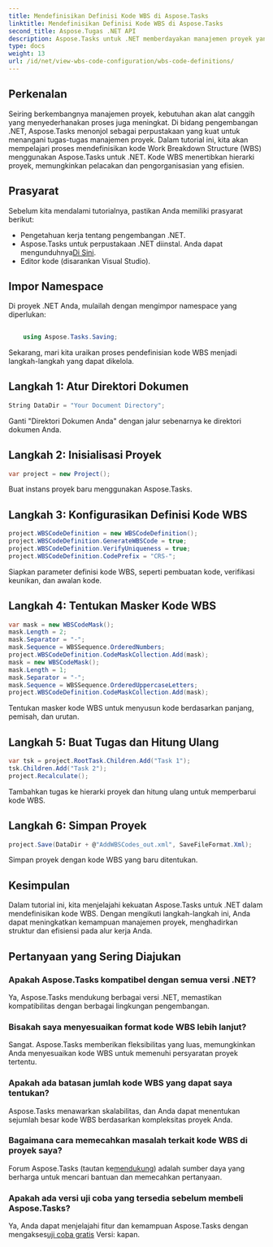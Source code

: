 ```yaml
---
title: Mendefinisikan Definisi Kode WBS di Aspose.Tasks
linktitle: Mendefinisikan Definisi Kode WBS di Aspose.Tasks
second_title: Aspose.Tugas .NET API
description: Aspose.Tasks untuk .NET memberdayakan manajemen proyek yang efisien. Kuasai kode WBS dengan mudah menggunakan tutorial komprehensif kami. Sederhanakan alur kerja hari ini!
type: docs
weight: 13
url: /id/net/view-wbs-code-configuration/wbs-code-definitions/
---
```

## Perkenalan
Seiring berkembangnya manajemen proyek, kebutuhan akan alat canggih yang menyederhanakan proses juga meningkat. Di bidang pengembangan .NET, Aspose.Tasks menonjol sebagai perpustakaan yang kuat untuk menangani tugas-tugas manajemen proyek. Dalam tutorial ini, kita akan mempelajari proses mendefinisikan kode Work Breakdown Structure (WBS) menggunakan Aspose.Tasks untuk .NET. Kode WBS menertibkan hierarki proyek, memungkinkan pelacakan dan pengorganisasian yang efisien.
## Prasyarat
Sebelum kita mendalami tutorialnya, pastikan Anda memiliki prasyarat berikut:
- Pengetahuan kerja tentang pengembangan .NET.
- Aspose.Tasks untuk perpustakaan .NET diinstal. Anda dapat mengunduhnya[Di Sini](https://releases.aspose.com/tasks/net/).
- Editor kode (disarankan Visual Studio).
## Impor Namespace
Di proyek .NET Anda, mulailah dengan mengimpor namespace yang diperlukan:
```csharp
    
    using Aspose.Tasks.Saving;
```
Sekarang, mari kita uraikan proses pendefinisian kode WBS menjadi langkah-langkah yang dapat dikelola.

## Langkah 1: Atur Direktori Dokumen
```csharp
String DataDir = "Your Document Directory";
```
Ganti "Direktori Dokumen Anda" dengan jalur sebenarnya ke direktori dokumen Anda.
## Langkah 2: Inisialisasi Proyek
```csharp
var project = new Project();
```
Buat instans proyek baru menggunakan Aspose.Tasks.
## Langkah 3: Konfigurasikan Definisi Kode WBS
```csharp
project.WBSCodeDefinition = new WBSCodeDefinition();
project.WBSCodeDefinition.GenerateWBSCode = true;
project.WBSCodeDefinition.VerifyUniqueness = true;
project.WBSCodeDefinition.CodePrefix = "CRS-";
```
Siapkan parameter definisi kode WBS, seperti pembuatan kode, verifikasi keunikan, dan awalan kode.
## Langkah 4: Tentukan Masker Kode WBS
```csharp
var mask = new WBSCodeMask();
mask.Length = 2;
mask.Separator = "-";
mask.Sequence = WBSSequence.OrderedNumbers;
project.WBSCodeDefinition.CodeMaskCollection.Add(mask);
mask = new WBSCodeMask();
mask.Length = 1;
mask.Separator = "-";
mask.Sequence = WBSSequence.OrderedUppercaseLetters;
project.WBSCodeDefinition.CodeMaskCollection.Add(mask);
```
Tentukan masker kode WBS untuk menyusun kode berdasarkan panjang, pemisah, dan urutan.
## Langkah 5: Buat Tugas dan Hitung Ulang
```csharp
var tsk = project.RootTask.Children.Add("Task 1");
tsk.Children.Add("Task 2");
project.Recalculate();
```
Tambahkan tugas ke hierarki proyek dan hitung ulang untuk memperbarui kode WBS.
## Langkah 6: Simpan Proyek
```csharp
project.Save(DataDir + @"AddWBSCodes_out.xml", SaveFileFormat.Xml);
```
Simpan proyek dengan kode WBS yang baru ditentukan.
## Kesimpulan
Dalam tutorial ini, kita menjelajahi kekuatan Aspose.Tasks untuk .NET dalam mendefinisikan kode WBS. Dengan mengikuti langkah-langkah ini, Anda dapat meningkatkan kemampuan manajemen proyek, menghadirkan struktur dan efisiensi pada alur kerja Anda.
## Pertanyaan yang Sering Diajukan
### Apakah Aspose.Tasks kompatibel dengan semua versi .NET?
Ya, Aspose.Tasks mendukung berbagai versi .NET, memastikan kompatibilitas dengan berbagai lingkungan pengembangan.
### Bisakah saya menyesuaikan format kode WBS lebih lanjut?
Sangat. Aspose.Tasks memberikan fleksibilitas yang luas, memungkinkan Anda menyesuaikan kode WBS untuk memenuhi persyaratan proyek tertentu.
### Apakah ada batasan jumlah kode WBS yang dapat saya tentukan?
Aspose.Tasks menawarkan skalabilitas, dan Anda dapat menentukan sejumlah besar kode WBS berdasarkan kompleksitas proyek Anda.
### Bagaimana cara memecahkan masalah terkait kode WBS di proyek saya?
 Forum Aspose.Tasks (tautan ke[mendukung](https://forum.aspose.com/c/tasks/15)) adalah sumber daya yang berharga untuk mencari bantuan dan memecahkan pertanyaan.
### Apakah ada versi uji coba yang tersedia sebelum membeli Aspose.Tasks?
 Ya, Anda dapat menjelajahi fitur dan kemampuan Aspose.Tasks dengan mengakses[uji coba gratis](https://releases.aspose.com/) Versi: kapan.